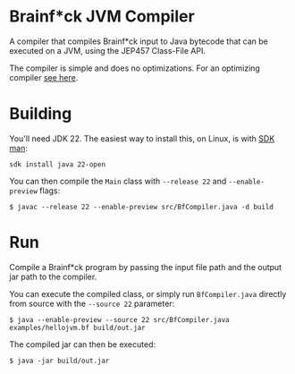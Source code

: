 # Brainf*ck JVM Compiler

A compiler that compiles Brainf*ck input to Java bytecode that can be executed on a
JVM, using the JEP457 Class-File API.

The compiler is simple and does no optimizations. For an optimizing compiler [see here](https://github.com/mrjameshamilton/bf).

# Building

You'll need JDK 22. The easiest way to install this, on Linux, is with [SDK man](https://sdkman.io/):

```shell
sdk install java 22-open
```

You can then compile the `Main` class with `--release 22` and `--enable-preview` flags:

```shell
$ javac --release 22 --enable-preview src/BfCompiler.java -d build
```

# Run

Compile a Brainf*ck program by passing the input file path and the output jar path
to the compiler.

You can execute the compiled class, or simply run `BfCompiler.java` 
directly from source with the `--source 22` parameter:

```shell
$ java --enable-preview --source 22 src/BfCompiler.java examples/hellojvm.bf build/out.jar
```

The compiled jar can then be executed:

```shell
$ java -jar build/out.jar
```
